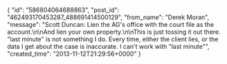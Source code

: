  {
   "id": "586804064688863",
   "post_id": "462493170453287_488691414500129",
   "from_name": "Derek Moran",
   "message": "Scott Duncan: Lien the AG's office with the court file as the account.\n\nAnd lien your own property.\n\nThis is just tossing it out there. \"last minute\" is not something I do. Every time, either the client lies, or the data I get about the case is inaccurate. I can't work with \"last minute\"",
   "created_time": "2013-11-12T21:29:56+0000"
 }

